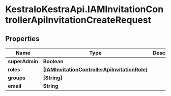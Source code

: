 # KestraIoKestraApi.IAMInvitationControllerApiInvitationCreateRequest

## Properties

Name | Type | Description | Notes
------------ | ------------- | ------------- | -------------
**superAdmin** | **Boolean** |  | [optional] 
**roles** | [**[IAMInvitationControllerApiInvitationRole]**](IAMInvitationControllerApiInvitationRole.md) |  | [optional] 
**groups** | **[String]** |  | [optional] 
**email** | **String** |  | 


